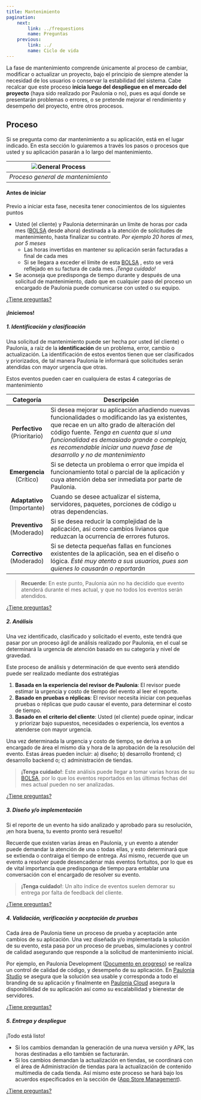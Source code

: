 ```yaml
---
title: Mantenimiento
pagination:
    next:
        link: ../frequestions
        name: Preguntas
    previous:
        link: ../ 
        name: Ciclo de vida
---
```


La fase de mantenimiento comprende únicamente al proceso de cambiar, modificar o actualizar un proyecto, bajo el principio de siempre atender la necesidad de los usuarios o conservar la estabilidad del sistema. Cabe recalcar que este proceso **inicia luego del despliegue en el mercado del proyecto** (haya sido realizado por Paulonia o no), pues es aquí donde se presentarán problemas o errores, o se pretende mejorar el rendimiento y desempeño del proyecto, entre otros procesos.

## Proceso
Si se pregunta como dar mantenimiento a su aplicación, está en el lugar indicado. En esta sección lo guiaremos a través los pasos o procesos que usted y su aplicación pasarán a lo largo del mantenimiento.


|![General Process](../../../images/MaintenanceProcess.png "Maintenance process")|
|:--:|
|*Proceso general de mantenimiento*|


#### Antes de iniciar
Previo a iniciar esta fase, necesita tener conocimientos de los siguientes puntos
+ Usted (el cliente) y Paulonia determinarán un límite de horas por cada mes ([BOLSA](../frequestions/#%C2%BFqu%C3%A9-es-una-bolsa) desde ahora) destinada a la atención de solicitudes de mantenimiento, hasta finalizar su contrato. *Por ejemplo 20 horas al mes, por 5 meses*
    + Las horas invertidas en mantener su aplicación serán facturadas a final de cada mes
    + Si se llegara a exceder el límite de esta [BOLSA](../frequestions/#%C2%BFqu%C3%A9-es-una-bolsa) , esto se verá reflejado en su factura de cada mes. *¡Tenga cuidado!*
+ Se aconseja que predisponga de tiempo durante y después de una solicitud de mantenimiento, dado que en cualquier paso del proceso un encargado de Paulonia puede comunicarse con usted o su equipo.

[¿Tiene preguntas?](../frequestions/#1-conceptos-generales)

#### ¡Iniciemos!

##### 1. Identificación y clasificación
Una solicitud de mantenimiento puede ser hecha por usted (el cliente) o Paulonia, a raíz de la **identificación** de un problema, error, cambio o actualización. La identificación de estos eventos tienen que ser clasificados y priorizados, de tal manera Paulonia le informará que solicitudes serán atendidas con mayor urgencia que otras. 

Estos eventos pueden caer en cualquiera de estas 4 categorías de mantenimiento


| Categoría     | Descripción   |
| :-:             | -             |
| **Perfectivo**<br />(Prioritario)   | Si desea mejorar su aplicación añadiendo nuevas funcionalidades o modificando las ya existentes, que recae en un alto grado de alteración del código fuente. *Tenga en cuenta que si una funcionalidad es demasiado grande o compleja, es recomendable iniciar una nueva fase de desarrollo y no de mantenimiento* |
| **Emergencia**<br />(Crítico)    | Si se detecta un problema o error que impida el funcionamiento total o parcial de la aplicación y cuya atención deba ser inmediata por parte de Paulonia.|
| **Adaptativo**<br />(Importante)    | Cuando se desee actualizar el sistema, servidores, paquetes, porciones de código u otras dependencias.|
| **Preventivo**<br />(Moderado)    | Si se desea reducir la complejidad de la aplicación, así como cambios livianos que reduzcan la ocurrencia de errores futuros.|
| **Correctivo**<br />(Moderado)    | Si se detecta pequeñas fallas en funciones existentes de la aplicación, sea en el diseño o lógica. *Esté muy atento a sus usuarios, pues son quienes lo causarán o reportarán*|

> **Recuerde**: En este punto, Paulonia aún no ha decidido que evento atenderá durante el mes actual, y que no todos los eventos serán atendidos. 

[¿Tiene preguntas?](../frequestions/#identificaci%C3%B3n-y-clasificaci%C3%B3n)

##### 2. Análisis

Una vez identificado, clasificado y solicitado el evento, este tendrá que pasar por un proceso ágil de análisis realizado por Paulonia, en el cual se determinará la urgencia de atención basado en su categoría y nivel de gravedad. 

Este proceso de análisis y determinación de que evento será atendido puede ser realizado mediante dos estratégias
1. **Basada en la experiencia del revisor de Paulonia**: El revisor puede estimar la urgencia y costo de tiempo del evento al leer el reporte.
2. **Basado en pruebas o réplicas**: El revisor necesita iniciar con pequeñas pruebas o réplicas que pudo causar el evento, para determinar el costo de tiempo.
3. **Basado en el criterio del cliente**: Usted (el cliente) puede opinar, indicar y priorizar bajo supuestos, necesidades o experiencia, los eventos a atenderse con mayor urgencia.

Una vez determinada la urgencia y costo de tiempo, se deriva a un encargado de área el mismo día y hora de la aprobación de la resolución del evento. Estas áreas pueden incluir: a) diseño; b) desarrollo frontend; c) desarrollo backend o; c) administración de tiendas.  

> **¡Tenga cuidado!**: Este análisis puede llegar a tomar varias horas de su [BOLSA](../frequestions/#%C2%BFqu%C3%A9-es-una-bolsa), por lo que los eventos reportados en las últimas fechas del mes actual pueden no ser analizadas.

[¿Tiene preguntas?](../frequestions/#an%C3%A1lisis)

##### 3. Diseño y/o implementación
Si el reporte de un evento ha sido analizado y aprobado para su resolución, ¡en hora buena, tu evento pronto será resuelto!

Recuerde que existen varias áreas en Paulonia, y un evento a atender puede demandar la atención de una o todas ellas, y esto determinará que se extienda o contraiga el tiempo de entrega. Así mismo, recuerde que un evento a resolver puede desencadenar más eventos fortuitos, por lo que es de vital importancia que predisponga de tiempo para entablar una conversación con el encargado de resolver su evento.

> **¡Tenga cuidado!**: Un alto índice de eventos suelen demorar su entrega por falta de feedback del cliente.

[¿Tiene preguntas?](../frequestions/#dise%C3%B1o-yo-implementaci%C3%B3n)


##### 4. Validación, verificación y aceptación de pruebas
Cada área de Paulonia tiene un proceso de prueba y aceptación ante cambios de su aplicación. Una vez diseñada y/o implementada la solución de su evento, esta pasa por un proceso de pruebas, simulaciones y control de calidad asegurando que responde a la solicitud de mantenimiento inicial. 

Por ejemplo, en Paulonia Development ([Documento en progreso](https://paulonia.atlassian.net/browse/TOMENTOSA-1631)) se realiza un control de calidad de código, y desempeño de  su aplicación. En [Paulonia Studio](/{{site.handbooks_path}}/studios/processdesign/testing) se asegura que la solución sea usable y corresponda a todo el branding de su aplicación y finalmente en [Paulonia Cloud](/{{site.handbooks_path}}/backend/procesos/mantenimiento) asegura la disponibilidad de su aplicación así como su escalabilidad y bienestar de servidores.

[¿Tiene preguntas?](../frequestions/#validaci%C3%B3n-verificaci%C3%B3n-y-aceptaci%C3%B3n-de-pruebas)

##### 5. Entrega y despliegue
¡Todo está listo!

+ Si los cambios demandan la generación de una nueva versión y APK, las horas destinadas a ello también se facturarán.
+ Si los cambios demandan la actualización en tiendas, se coordinará con el área de Administración de tiendas para la actualización de contenido multimedia de cada tienda. Así mismo este proceso se hará bajo los acuerdos especificados en la sección de ([App Store Management](/{{site.handbooks_path}}/studios/processdesign/plus)).

[¿Tiene preguntas?](../frequestions/#entrega-y-despliegue)
